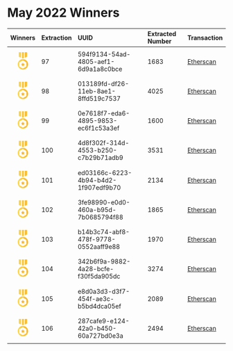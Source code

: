 # May 2022 Winners

|                                       Winners                                        | Extraction | UUID                                 | Extracted Number | Transaction                                                                                              |
| :----------------------------------------------------------------------------------: | :--------- | :----------------------------------- | :--------------- | :------------------------------------------------------------------------------------------------------- |
| <img src="../prize.svg" style="height: 40px; margin-top: 10px; margin-bottom: 10px"> | 97         | 594f9134-54ad-4805-aef1-6d9a1a8c0bce | 1683             | [Etherscan](https://etherscan.io/tx/0x837c68c058da9d706ab4b6b6fb273f9669e1df25f5110fa6749e728ca8287aa3)  |
| <img src="../prize.svg" style="height: 40px; margin-top: 10px; margin-bottom: 10px"> | 98         | 013189fd-df26-11eb-8ae1-8ffd519c7537 | 4025            | [Etherscan](https://etherscan.io/tx/0xc4221779b4fafc91f1a3d91f5737a5537a0bb060d995076deab6808bbec1277d)  |
| <img src="../prize.svg" style="height: 40px; margin-top: 10px; margin-bottom: 10px"> | 99         | 0e7618f7-eda6-4895-9853-ec6f1c53a3ef | 1600            | [Etherscan](https://etherscan.io/tx/0x1761378ae999f108c3358136b7a44c7e88b315d7773b0e37f3fb7322e3e28f09)  |
| <img src="../prize.svg" style="height: 40px; margin-top: 10px; margin-bottom: 10px"> | 100         | 4d8f302f-314d-4553-b250-c7b29b71adb9 | 3531            | [Etherscan](https://etherscan.io/tx/0x541bd7aa5eaea6dce211c94b3538a88466fb9a1141125d1b3a3ed1f93069680e)  |
| <img src="../prize.svg" style="height: 40px; margin-top: 10px; margin-bottom: 10px"> | 101         | ed03166c-6223-4b94-b4d2-1f907edf9b70 | 2134            | [Etherscan](https://etherscan.io/tx/0xac0305e9aa9ab9429c62d705885736e32c1683fb180e9d70ac951df0b6460e72)  |
| <img src="../prize.svg" style="height: 40px; margin-top: 10px; margin-bottom: 10px"> | 102         | 3fe98990-e0d0-460a-b95d-7b0685794f88 | 1865            | [Etherscan](https://etherscan.io/tx/0x1b8521777ebd05787b34f5b8f89d9bc1c0b817265426133b9404f09301efeacb)  |
| <img src="../prize.svg" style="height: 40px; margin-top: 10px; margin-bottom: 10px"> | 103         | b14b3c74-abf8-478f-9778-0552aaff9e88 | 1970            | [Etherscan](https://etherscan.io/tx/0x22ed9a5841ba87cb002ad3993ba72720b800d36055975de65649ad82057bcfc3)  |
| <img src="../prize.svg" style="height: 40px; margin-top: 10px; margin-bottom: 10px"> | 104         | 342b6f9a-9882-4a28-bcfe-f30f5da905dc | 3274             | [Etherscan](https://etherscan.io/tx/0x59b4bd2e73085c38a8a4230e4ce52187b15ca1ef078ad1026eea10b80f941efa)  |
| <img src="../prize.svg" style="height: 40px; margin-top: 10px; margin-bottom: 10px"> | 105         | e8d0a3d3-d3f7-454f-ae3c-b5bd4dca05ef | 2089            | [Etherscan](https://etherscan.io/tx/0xf332c62d96daadef24fcada60c5b348a305eae6a82117e1e8749b93c3865c201)  |
| <img src="../prize.svg" style="height: 40px; margin-top: 10px; margin-bottom: 10px"> | 106         | 287cafe9-e124-42a0-b450-60a727bd0e3a | 2494            | [Etherscan](https://etherscan.io/tx/0xf3dd165156d0296bf8bbaf3b9f18e0f7dc33d4c631de7093876d7d5264ce152d) |


